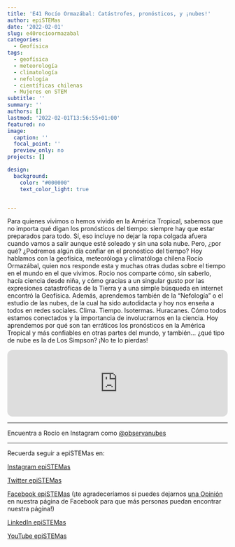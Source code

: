 ```yaml
---
title: 'E41 Rocío Ormazábal: Catástrofes, pronósticos, y ¡nubes!'
author: epiSTEMas
date: '2022-02-01'
slug: e40rocioormazabal
categories:
  - Geofísica
tags:
  - geofísica
  - meteorología
  - climatología
  - nefología
  - científicas chilenas
  - Mujeres en STEM
subtitle: ''
summary: ''
authors: []
lastmod: '2022-02-01T13:56:55+01:00'
featured: no
image:
  caption: ''
  focal_point: ''
  preview_only: no
projects: []

design:
  background:
    color: "#000000"
    text_color_light: true


---
```



Para quienes vivimos o hemos vivido en la América Tropical, sabemos que no importa qué digan los pronósticos del tiempo: siempre hay que estar preparados para todo. Sí, eso incluye no dejar la ropa colgada afuera cuando vamos a salir aunque esté soleado y sin una sola nube. Pero, ¿por qué? ¿Podremos algún día confiar en el pronóstico del tiempo? Hoy hablamos con la geofísica, meteoróloga y climatóloga chilena Rocío Ormazábal, quien nos responde esta y muchas otras dudas sobre el tiempo en el mundo en el que vivimos. Rocío nos comparte cómo, sin saberlo, hacía ciencia desde niña, y cómo gracias a un singular gusto por las expresiones catastróficas de la Tierra y a una simple búsqueda en internet encontró la Geofísica. Además, aprendemos también de la “Nefología” o el estudio de las nubes, de la cual ha sido autodidacta y hoy nos enseña a todos en redes sociales. Clima. Tiempo. Isotermas. Huracanes. Cómo todos estamos conectados y la importancia de involucrarnos en la ciencia. Hoy aprendemos por qué son tan erráticos los pronósticos en la América Tropical y más confiables en otras partes del mundo, y también… ¿qué tipo de nube es la de Los Simpson? ¡No te lo pierdas!

<iframe style="border-radius:12px" src="https://open.spotify.com/embed/episode/1aF7gENwy6qSiVXXD3f3gV?utm_source=generator&theme=0" width="100%" height="152" frameBorder="0" allowfullscreen="" allow="autoplay; clipboard-write; encrypted-media; fullscreen; picture-in-picture" loading="lazy"></iframe>

- - - - -

Encuentra a Rocío en Instagram como [@observanubes](https://www.instagram.com/observanubes/)


- - - - -

Recuerda seguir a epiSTEMas en:

[Instagram epiSTEMas](https://www.instagram.com/epistemas/)  

[Twitter epiSTEMas](https://twitter.com/epiSTEMas_Pod)

[Facebook epiSTEMas](https://www.facebook.com/epiSTEMasPod) (¡te agradeceríamos si puedes dejarnos [una Opinión](https://www.facebook.com/epiSTEMasPod/reviews/) en nuestra página de Facebook para que más personas puedan encontrar nuestra página!)

[LinkedIn epiSTEMas](https://www.linkedin.com/company/epistemas-podcast/)

[YouTube epiSTEMas](https://www.youtube.com/@epistemaspodcast)
